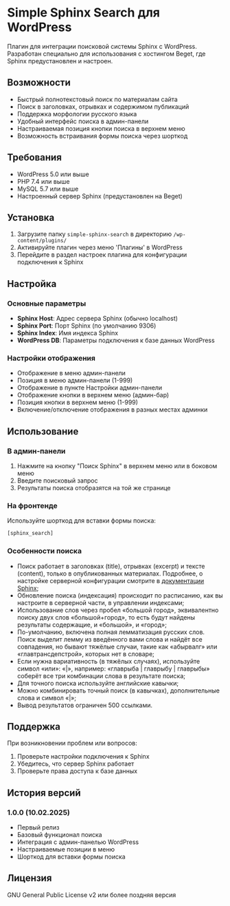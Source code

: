 # Simple Sphinx Search для WordPress

Плагин для интеграции поисковой системы Sphinx с WordPress. Разработан специально для использования с хостингом Beget, где Sphinx предустановлен и настроен.

## Возможности

- Быстрый полнотекстовый поиск по материалам сайта
- Поиск в заголовках, отрывках и содержимом публикаций
- Поддержка морфологии русского языка
- Удобный интерфейс поиска в админ-панели
- Настраиваемая позиция кнопки поиска в верхнем меню
- Возможность встраивания формы поиска через шорткод

## Требования

- WordPress 5.0 или выше
- PHP 7.4 или выше
- MySQL 5.7 или выше
- Настроенный сервер Sphinx (предустановлен на Beget)

## Установка

1. Загрузите папку `simple-sphinx-search` в директорию `/wp-content/plugins/`
2. Активируйте плагин через меню 'Плагины' в WordPress
3. Перейдите в раздел настроек плагина для конфигурации подключения к Sphinx

## Настройка

### Основные параметры

- **Sphinx Host**: Адрес сервера Sphinx (обычно localhost)
- **Sphinx Port**: Порт Sphinx (по умолчанию 9306)
- **Sphinx Index**: Имя индекса Sphinx
- **WordPress DB**: Параметры подключения к базе данных WordPress

### Настройки отображения

- Отображение в меню админ-панели
- Позиция в меню админ-панели (1-999)
- Отображение в пункте Настройки админ-панели
- Отображение кнопки в верхнем меню (админ-бар)
- Позиция кнопки в верхнем меню (1-999)
- Включение/отключение отображения в разных местах админки

## Использование

### В админ-панели

1. Нажмите на кнопку "Поиск Sphinx" в верхнем меню или в боковом меню
2. Введите поисковый запрос
3. Результаты поиска отобразятся на той же странице

### На фронтенде

Используйте шорткод для вставки формы поиска:
```php
[sphinx_search]
```

### Особенности поиска

- Поиск работает в заголовках (title), отрывках (excerpt) и тексте (content), только в опубликованных материалах. Подробнее, о настройке серверной конфигурации смотрите в [документации Sphinx](http://sphinxsearch.com/docs/);
- Обновление поиска (индексация) происходит по расписанию, как вы настроите в серверной части, в управлении индексами;
- Использование слов через пробел «большой город», эквивалентно поиску двух слов «большой+город», то есть будут найдены результаты содержащие, и «большой», и «город»;
- По-умолчанию, включена полная лемматизация русских слов. Поиск выделит лемму из введённого вами слова и найдёт все совпадения, но бывают тяжёлые случаи, такие как «абырвалг» или «главтрансдепстрой», которых нет в словаре;
- Если нужна вариативность (в тяжёлых случаях), используйте символ «или»: «|», например: «главрыба | главрыбу | главрыбы» соберёт все три комбинации слова в результате поиска;
- Для точного поиска используйте английские кавычки;
- Можно комбинировать точный поиск (в кавычках), дополнительные слова и символ «|»;
- Вывод результатов ограничен 500 ссылками.

## Поддержка

При возникновении проблем или вопросов:
1. Проверьте настройки подключения к Sphinx
2. Убедитесь, что сервер Sphinx работает
3. Проверьте права доступа к базе данных

## История версий

### 1.0.0 (10.02.2025)
- Первый релиз
- Базовый функционал поиска
- Интеграция с админ-панелью WordPress
- Настраиваемые позиции в меню
- Шорткод для вставки формы поиска

## Лицензия

GNU General Public License v2 или более поздняя версия
